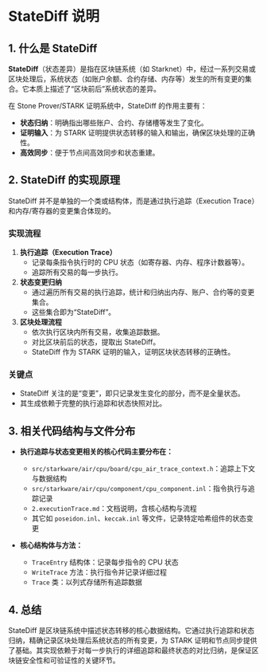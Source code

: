 # StateDiff 说明

## 1. 什么是 StateDiff

**StateDiff**（状态差异）是指在区块链系统（如 Starknet）中，经过一系列交易或区块处理后，系统状态（如账户余额、合约存储、内存等）发生的所有变更的集合。它本质上描述了“区块前后”系统状态的差异。

在 Stone Prover/STARK 证明系统中，StateDiff 的作用主要有：
- **状态归纳**：明确指出哪些账户、合约、存储槽等发生了变化。
- **证明输入**：为 STARK 证明提供状态转移的输入和输出，确保区块处理的正确性。
- **高效同步**：便于节点间高效同步和状态重建。

## 2. StateDiff 的实现原理

StateDiff 并不是单独的一个类或结构体，而是通过执行追踪（Execution Trace）和内存/寄存器的变更集合体现的。

### 实现流程
1. **执行追踪（Execution Trace）**
   - 记录每条指令执行时的 CPU 状态（如寄存器、内存、程序计数器等）。
   - 追踪所有交易的每一步执行。
2. **状态变更归纳**
   - 通过遍历所有交易的执行追踪，统计和归纳出内存、账户、合约等的变更集合。
   - 这些集合即为“StateDiff”。
3. **区块处理流程**
   - 依次执行区块内所有交易，收集追踪数据。
   - 对比区块前后的状态，提取出 StateDiff。
   - StateDiff 作为 STARK 证明的输入，证明区块状态转移的正确性。

### 关键点
- StateDiff 关注的是“变更”，即只记录发生变化的部分，而不是全量状态。
- 其生成依赖于完整的执行追踪和状态快照对比。

## 3. 相关代码结构与文件分布

- **执行追踪与状态变更相关的核心代码主要分布在：**
  - `src/starkware/air/cpu/board/cpu_air_trace_context.h`：追踪上下文与数据结构
  - `src/starkware/air/cpu/component/cpu_component.inl`：指令执行与追踪记录
  - `2.executionTrace.md`：文档说明，含核心结构与流程
  - 其它如 `poseidon.inl`、`keccak.inl` 等文件，记录特定哈希组件的状态变更

- **核心结构体与方法：**
  - `TraceEntry` 结构体：记录每步指令的 CPU 状态
  - `WriteTrace` 方法：执行指令并记录详细过程
  - `Trace` 类：以列式存储所有追踪数据

## 4. 总结

StateDiff 是区块链系统中描述状态转移的核心数据结构。它通过执行追踪和状态归纳，精确记录区块处理后系统状态的所有变更，为 STARK 证明和节点同步提供了基础。其实现依赖于对每一步执行的详细追踪和最终状态的对比归纳，是保证区块链安全性和可验证性的关键环节。